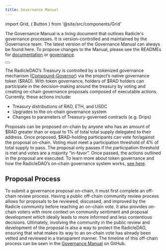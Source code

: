 ```yaml
---
title: Governance Manual
---
```


import Grid, { Button } from '@site/src/components/Grid'

The Governance Manual is a living document that outlines Radicle's governance processes. It is version-controlled and
maintained by the Governance team. The latest version of the Governance Manual can always be found here. To propose
changes to the Manual, please see the READMEs for
[documentation](https://github.com/radicle-dev/radicle-docs#how-to-contribute) or
[governance](https://github.com/radicle-dev/radicle-governance/).

<Grid>
  <Button
    style={{gridColumn: '1 / span 12'}}
    href="https://github.com/radicle-dev/radicle-governance/blob/main/manual.md"
    title="Read the Governance Manual on GitHub"
  >
  </Button>
</Grid>

The RadicleDAO’s Treasury is controlled by a tokenized governance mechanism
([Compound-Governor](https://wiki.tally.xyz/docs/compound-governor)) via the project’s native governance token ($RAD).
With token governance, holders of $RAD holders can participate in the decision-making around the treasury by voting and
creating on-chain governance proposals composed of executable actions. Currently, these actions include: 

- Treasury distributions of RAD, ETH, and USDC
- Upgrades to the on-chain governance system
- Changes to parameters of Treasury-governed contracts (e.g. Drips)

Proposals can be proposed on-chain by anyone who has an amount of $RAD greater than or equal to 1% of total total supply
delegated to their address. Once proposed, $RAD-holding participants can vote for/against the proposal on-chain. Voting
must meet a participation threshold of 4% of total supply to pass. The proposal only passes if the participation
threshold is met and votes are a majority “in-favor”. Once passed, the actions outlined in the proposal are executed. To
learn more about token governance and how the RadicleDAO’s on-chain governance system works, [see
here](https://wiki.tally.xyz/docs/compound-governor).

## Proposal Process

To submit a governance proposal on-chain, it must first complete an off-chain review process. Having a public off-chain
community review process allows for proposals to be reviewed, discussed, and improved by the Radicle community before
reaching an on-chain vote. It also provides on-chain voters with more context on community sentiment and proposal
development which ideally leads to more informed and less contentious decisions. Ultimately, involving the community in
the public review and development of the proposal is also a way to protect the RadicleDAO, ensuring that what makes its
way to an on-chain vote has already been vetted and reviewed in a transparent manner. The timeline of this off-chain
process can be seen in the [Governance
Manual](https://github.com/radicle-dev/radicle-governance/blob/main/manual.md) on GitHub.
